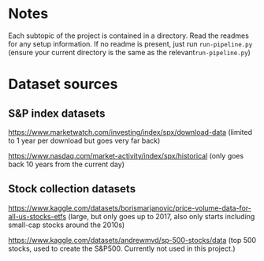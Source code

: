 # Notes
Each subtopic of the project is contained in a directory.
Read the readmes for any setup information. If no readme is present, just run `run-pipeline.py` (ensure your current directory is the same as the relevant`run-pipeline.py`)


# Dataset sources

## S&P index datasets
https://www.marketwatch.com/investing/index/spx/download-data (limited to 1 year per download but goes very far back)

https://www.nasdaq.com/market-activity/index/spx/historical (only goes back 10 years from the current day)

## Stock collection datasets
https://www.kaggle.com/datasets/borismarjanovic/price-volume-data-for-all-us-stocks-etfs (large, but only goes up to 2017, also only starts including small-cap stocks around the 2010s)

https://www.kaggle.com/datasets/andrewmvd/sp-500-stocks/data (top 500 stocks, used to create the S&P500. Currently not used in this project.)